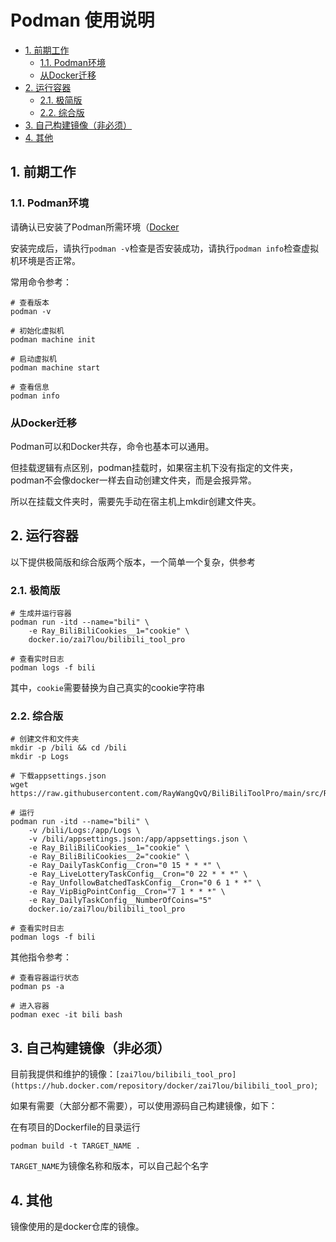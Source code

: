 # Podman 使用说明
<!-- TOC depthFrom:2 -->

- [1. 前期工作](#1-前期工作)
    - [1.1. Podman环境](#11-podman环境)
    - [从Docker迁移](#从docker迁移)
- [2. 运行容器](#2-运行容器)
    - [2.1. 极简版](#21-极简版)
    - [2.2. 综合版](#22-综合版)
- [3. 自己构建镜像（非必须）](#3-自己构建镜像非必须)
- [4. 其他](#4-其他)

<!-- /TOC -->

## 1. 前期工作

### 1.1. Podman环境

请确认已安装了Podman所需环境（[Docker](https://podman.io/)

安装完成后，请执行`podman -v`检查是否安装成功，请执行`podman info`检查虚拟机环境是否正常。

常用命令参考：

```
# 查看版本
podman -v

# 初始化虚拟机
podman machine init

# 启动虚拟机
podman machine start

# 查看信息
podman info
```

### 从Docker迁移

Podman可以和Docker共存，命令也基本可以通用。

但挂载逻辑有点区别，podman挂载时，如果宿主机下没有指定的文件夹，podman不会像docker一样去自动创建文件夹，而是会报异常。

所以在挂载文件夹时，需要先手动在宿主机上mkdir创建文件夹。

## 2. 运行容器

以下提供极简版和综合版两个版本，一个简单一个复杂，供参考

### 2.1. 极简版

```
# 生成并运行容器
podman run -itd --name="bili" \
    -e Ray_BiliBiliCookies__1="cookie" \
    docker.io/zai7lou/bilibili_tool_pro

# 查看实时日志
podman logs -f bili
```

其中，`cookie`需要替换为自己真实的cookie字符串

### 2.2. 综合版

```
# 创建文件和文件夹
mkdir -p /bili && cd /bili
mkdir -p Logs

# 下载appsettings.json
wget https://raw.githubusercontent.com/RayWangQvQ/BiliBiliToolPro/main/src/Ray.BiliBiliTool.Console/appsettings.json

# 运行
podman run -itd --name="bili" \
    -v /bili/Logs:/app/Logs \
    -v /bili/appsettings.json:/app/appsettings.json \
    -e Ray_BiliBiliCookies__1="cookie" \
    -e Ray_BiliBiliCookies__2="cookie" \
    -e Ray_DailyTaskConfig__Cron="0 15 * * *" \
    -e Ray_LiveLotteryTaskConfig__Cron="0 22 * * *" \
    -e Ray_UnfollowBatchedTaskConfig__Cron="0 6 1 * *" \
    -e Ray_VipBigPointConfig__Cron="7 1 * * *" \
    -e Ray_DailyTaskConfig__NumberOfCoins="5"
    docker.io/zai7lou/bilibili_tool_pro

# 查看实时日志
podman logs -f bili
```

其他指令参考：

```
# 查看容器运行状态
podman ps -a

# 进入容器
podman exec -it bili bash
```

## 3. 自己构建镜像（非必须）

目前我提供和维护的镜像：`[zai7lou/bilibili_tool_pro](https://hub.docker.com/repository/docker/zai7lou/bilibili_tool_pro)`;

如果有需要（大部分都不需要），可以使用源码自己构建镜像，如下：

在有项目的Dockerfile的目录运行

`podman build -t TARGET_NAME .`

 `TARGET_NAME`为镜像名称和版本，可以自己起个名字

## 4. 其他

镜像使用的是docker仓库的镜像。
